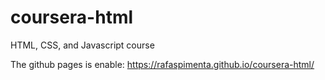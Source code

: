 # coursera-html
HTML, CSS, and Javascript course

The github pages is enable: https://rafaspimenta.github.io/coursera-html/
